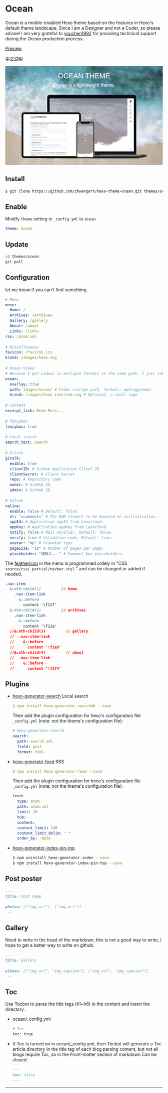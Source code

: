 <!-- @format -->

# Ocean

Ocean is a mobile-enabled Hexo theme based on the features in Hexo's default theme landscape. Since I am a Designer and not a Coder, so please advise! I am very grateful to [youchen1992](https://github.com/youchen1992) for providing technical support during the Ocean production process.

[Preview](https://zhwangart.github.io)

[中文说明](https://zhwangart.github.io/2018/11/30/Ocean/)

![Screenshot](screenshots/hexo-theme-ocean.jpg)

## Install

```bash
$ git clone https://github.com/zhwangart/hexo-theme-ocean.git themes/ocean
```

## Enable

Modify `theme` setting in `_config.yml` to `ocean`

```yml
theme: ocean
```

## Update

```bash
cd themes/ocean
git pull
```

## Configuration

let me know if you can’t find something.

```yml
# Menu
menu:
  Home: /
  Archives: /archives
  Gallery: /gallery
  About: /about
  Links: /links
rss: /atom.xml

# Miscellaneous
favicon: /favicon.ico
brand: /images/hexo.svg

# Ocean Video
# Because I put videos in multiple formats on the same path, I just labeled the path here.
ocean:
  overlay: true
  path: images/ocean/ # Video storage path, formats: mp4/ogg/webm
  brand: /images/hexo-inverted.svg # Optional, a small logo

# Content
excerpt_link: Read More...

# fancybox
fancybox: true

# Local search
search_text: Search

# Gitalk
gitalk:
  enable: true
  clientID: # GitHub Application Client ID
  clientSecret: # Client Secret
  repo: # Repository name
  owner: # GitHub ID
  admin: # GitHub ID

# Valine
valine:
  enable: false # Default: false.
  el: "vcomments" # The DOM element to be mounted on initialization.
  appId: # Application appId from Leancloud.
  appKey: # Application appKey from Leancloud.
  notify: false # Mail notifier, Default: false.
  verify: true # Validation code, Default: true.
  avatar: "mp" # Gravatar type.
  pageSize: "10" # Number of pages per page.
  placeholder: "请输入..." # Comment box placeholders.
```

The [feathericon](https://feathericons.com) in the menu is programmed ordely in "CSS `source/css/_partial/navbar.styl` " and can be changed or added if needed.

```css
.nav-item
  &:nth-child(1)         // home
    .nav-item-link
      &::before
        content '\f12f'
  &:nth-child(2)         // archives
    .nav-item-link
      &::before
        content '\f12a'
  //&:nth-child(3)         // gallery
  //  .nav-item-link
  //    &::before
  //      content '\f1a9'
  //&:nth-child(4)         // about
  //  .nav-item-link
  //    &::before
  //      content '\f174'
```

## Plugins

- [hexo-generator-search](https://github.com/hexojs/hexo-theme-landscape) Local search

  ```yml
  $ npm install hexo-generator-searchdb --save
  ```

  Then add the plugin configuration for hexo's configuration file `_config.yml` (note: not the theme's configuration file):

  ```yml
  # Hexo-generator-search
  search:
    path: search.xml
    field: post
    format: html
  ```

- [hexo-generate-feed](https://github.com/hexojs/hexo-generator-feed) RSS

  ```yml
  $ npm install hexo-generator-feed --save
  ```

  Then add the plugin configuration for hexo's configuration file `_config.yml` (note: not the theme's configuration file):

  ```yml
  feed:
    type: atom
    path: atom.xml
    limit: 20
    hub:
    content:
    content_limit: 140
    content_limit_delim: " "
    order_by: -date
  ```

- [hexo-generator-index-pin-top](https://github.com/netcan/hexo-generator-index-pin-top)

  ```bash
  $ npm uninstall hexo-generator-index --save
  $ npm install hexo-generator-index-pin-top --save
  ```

## Post poster

```md
---
title: Post name

photos: [["img_url"], ["img_url"]]
---
```

## Gallery

Need to write in the head of the markdown, this is not a good way to write, I hope to get a better way to write on github.

```md
---
title: Gallery

albums: [["img_url", "img_caption"], ["img_url", "img_caption"]]
---
```

## Toc

Use Tocbot to parse the title tags (h1~h6) in the content and insert the directory.

- ocean/\_config.yml

  ```bash
  # Toc
  toc: true
  ```

- If Toc is turned on in ocean/\_config.yml, then Tocbot will generate a Toc article directory in the title tag of each blog parsing content, but not all blogs require Toc, so in the Front-matter section of markdown Can be closed:

  ```md
  ---
  toc: false
  ---
  ```

---
